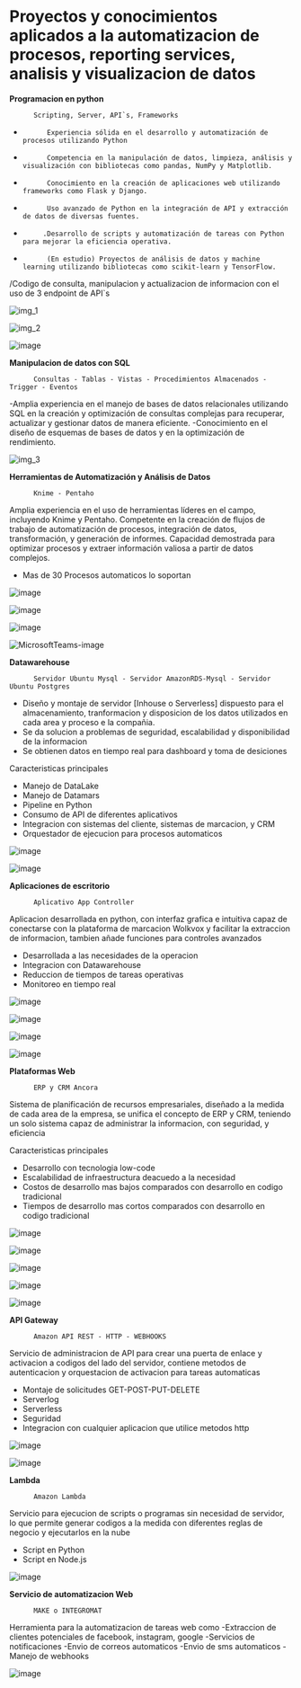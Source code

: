 # Proyectos y conocimientos aplicados a la automatizacion de procesos, reporting services, analisis y visualizacion de datos

**Programacion en python**

          Scripting, Server, API`s, Frameworks
-           Experiencia sólida en el desarrollo y automatización de procesos utilizando Python
-           Competencia en la manipulación de datos, limpieza, análisis y visualización con bibliotecas como pandas, NumPy y Matplotlib.
-           Conocimiento en la creación de aplicaciones web utilizando frameworks como Flask y Django.
-           Uso avanzado de Python en la integración de API y extracción de datos de diversas fuentes.
-          .Desarrollo de scripts y automatización de tareas con Python para mejorar la eficiencia operativa.
-           (En estudio) Proyectos de análisis de datos y machine learning utilizando bibliotecas como scikit-learn y TensorFlow.

/Codigo de consulta, manipulacion y actualizacion de informacion con el uso de 3 endpoint de API`s

![img_1](https://github.com/DataEngenieer/Proyectos_Datos/assets/127630511/229ef81e-4bb5-46c3-ac62-6a78a0e12432)

![img_2](https://github.com/DataEngenieer/Proyectos_Datos/assets/127630511/97a5de8b-7792-426b-8b07-8827b50e3b2e)

![image](https://github.com/DataEngenieer/Proyectos_Datos/assets/127630511/8a815101-8daa-4757-be6f-e1ca4f8050f9)


**Manipulacion de datos con SQL**

          Consultas - Tablas - Vistas - Procedimientos Almacenados - Trigger - Eventos

-Amplia experiencia en el manejo de bases de datos relacionales utilizando SQL en la creación y optimización de consultas complejas para recuperar, actualizar y gestionar datos de manera eficiente. 
-Conocimiento en el diseño de esquemas de bases de datos y en la optimización de rendimiento.

![img_3](https://github.com/DataEngenieer/Proyectos_Datos/assets/127630511/6385575d-2f33-4878-9600-c63930da60e6)


**Herramientas de Automatización y Análisis de Datos**

          Knime - Pentaho

Amplia experiencia en el uso de herramientas líderes en el campo, incluyendo Knime y Pentaho. Competente en la creación de flujos de trabajo de automatización de procesos, integración de datos, transformación, y generación de informes. Capacidad demostrada para optimizar procesos y extraer información valiosa a partir de datos complejos.

- Mas de 30 Procesos automaticos lo soportan

![image](https://github.com/DataEngenieer/Proyectos_Datos/assets/127630511/22d58e76-92c2-4582-877b-2970e1509e30)

![image](https://github.com/DataEngenieer/Proyectos_Datos/assets/127630511/9fc2208b-532c-47b9-ab76-4f2efa48ed22)

![image](https://github.com/DataEngenieer/Proyectos_Datos/assets/127630511/c6e899f0-aca2-42ec-951e-cb9274611c1b)

![MicrosoftTeams-image](https://github.com/DataEngenieer/Proyectos_Datos/assets/127630511/c8325f20-8859-4420-b11e-e8f0a9625a43)


**Datawarehouse**

          Servidor Ubuntu Mysql - Servidor AmazonRDS-Mysql - Servidor Ubuntu Postgres

* Diseño y montaje de servidor [Inhouse o Serverless] dispuesto para el almacenamiento, tranformacion y disposicion  de los datos utilizados en cada area y proceso e la compañia.
* Se da solucion a problemas de seguridad, escalabilidad y disponibilidad de la informacion
* Se obtienen datos en tiempo real para dashboard y toma de desiciones

Caracteristicas principales

- Manejo de DataLake
- Manejo de Datamars
- Pipeline en Python
- Consumo de API de diferentes aplicativos
- Integracion con sistemas del cliente, sistemas de marcacion, y CRM
- Orquestador de ejecucion para procesos automaticos

![image](https://github.com/DataEngenieer/proyectos/assets/127630511/c8ffa7a5-465a-433b-b4d1-c12d1ee28e87)

![image](https://github.com/DataEngenieer/proyectos/assets/127630511/889543dd-b4dc-4fa1-a64e-f97d7c198ed3)


**Aplicaciones de escritorio**

          Aplicativo App Controller

Aplicacion desarrollada en python, con interfaz grafica e intuitiva capaz de conectarse con la plataforma de marcacion Wolkvox y facilitar la extraccion de informacion, tambien añade funciones para controles avanzados

- Desarrollada a las necesidades de la operacion
- Integracion con Datawarehouse
- Reduccion de tiempos de tareas operativas
- Monitoreo en tiempo real

![image](https://github.com/DataEngenieer/proyectos/assets/127630511/d693aee4-9ba7-4fd9-8f29-0457224fe604)

![image](https://github.com/DataEngenieer/proyectos/assets/127630511/f3d12218-9a84-40aa-ab93-c5ae4782f9ff)

![image](https://github.com/DataEngenieer/proyectos/assets/127630511/c89b47cf-87bf-42a7-8913-09af5fef0608)

![image](https://github.com/DataEngenieer/proyectos/assets/127630511/cead4b25-da6f-4d90-abb7-e95d3cc745a1)


**Plataformas Web**

          ERP y CRM Ancora

Sistema de planificación de recursos empresariales, diseñado a la medida de cada area de la empresa, se unifica el concepto de ERP y CRM, teniendo un solo sistema capaz de administrar la informacion, con seguridad, y eficiencia

Caracteristicas principales

- Desarrollo con tecnologia low-code
- Escalabilidad de infraestructura deacuedo a la necesidad
- Costos de desarrollo mas bajos comparados con desarrollo en codigo tradicional
- Tiempos de desarrollo mas cortos comparados con desarrollo en codigo tradicional

![image](https://github.com/DataEngenieer/proyectos/assets/127630511/e11de82e-0a0e-46ad-9acd-10ea9be748c5)

![image](https://github.com/DataEngenieer/proyectos/assets/127630511/6fb65206-d92a-4870-a953-859bcdf369de)

![image](https://github.com/DataEngenieer/proyectos/assets/127630511/604e0ce2-d1f1-450b-917c-25ac29c0398f)

![image](https://github.com/DataEngenieer/proyectos/assets/127630511/01dce9a9-2dab-4d95-adc1-bc2a0d146bda)

![image](https://github.com/DataEngenieer/proyectos/assets/127630511/7874d69e-c3ab-4bfb-8e24-39116566e7ff)


**API Gateway**

          Amazon API REST - HTTP - WEBHOOKS

Servicio de administracion de API para crear una puerta de enlace y activacion a codigos del lado del servidor, contiene metodos de autenticacion y orquestacion de activacion para tareas automaticas

- Montaje de solicitudes GET-POST-PUT-DELETE
- Serverlog
- Serverless
- Seguridad
- Integracion con cualquier aplicacion que utilice metodos http 

![image](https://github.com/DataEngenieer/proyectos/assets/127630511/79726dc5-5962-41be-97b1-d338e7942d65)

![image](https://github.com/DataEngenieer/proyectos/assets/127630511/0aa2140f-c638-4b71-b78c-fe76b0974f0c)

**Lambda**

          Amazon Lambda

Servicio para ejecucion de scripts o programas sin necesidad de servidor, lo que permite generar codigos a la medida con diferentes reglas de negocio y ejecutarlos en la nube

- Script en Python
- Script en Node.js

![image](https://github.com/DataEngenieer/proyectos/assets/127630511/528136ac-5b38-4a8d-b8c0-dcf6d7af0218)

**Servicio de automatizacion Web**

          MAKE o INTEGROMAT

Herramienta para la automatizacion de tareas web como 
-Extraccion de clientes potenciales de facebook, instagram, google
-Servicios de notificaciones
-Envio de correos automaticos
-Envio de sms automaticos
-Manejo de webhooks

![image](https://github.com/DataEngenieer/proyectos/assets/127630511/6cf8667c-7561-4997-a73b-7d8ec79abc8c)
